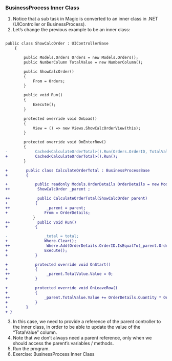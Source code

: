 ﻿### BusinessProcess Inner Class
1.	Notice that a sub task in Magic is converted to an inner class in .NET (UIController or BusinessProcess).
2.	Let’s change the previous example to be an inner class:

```diff

public class ShowCalcOrder : UIControllerBase
    {

        public Models.Orders Orders = new Models.Orders();
        public NumberColumn TotalValue = new NumberColumn();

        public ShowCalcOrder()
        {
            From = Orders;
        }

        public void Run()
        {
            Execute();
        }

        protected override void OnLoad()
        {
            View = () => new Views.ShowCalcOrderView(this);
        }

        protected override void OnEnterRow()
        {
-            Cached<CalculateOrderTotal>().Run(Orders.OrderID, TotalValue);
+            Cached<CalculateOrderTotal>().Run();
        }

+        public class CalculateOrderTotal : BusinessProcessBase
+        {

+            public readonly Models.OrderDetails OrderDetails = new Models.OrderDetails();
++            ShowCalcOrder _parent ;

++            public CalculateOrderTotal(ShowCalcOrder parent)
+            {
++                _parent = parent;
+                From = OrderDetails;
            }
++            public void Run()
+            {

-                _total = total;
+                Where.Clear();
++                Where.Add(OrderDetails.OrderID.IsEqualTo(_parent.Orders.OrderID));
+                Execute();
+            }

+            protected override void OnStart()
+            {
++                _parent.TotalValue.Value = 0;
+            }

+            protected override void OnLeaveRow()
+            {
++               _parent.TotalValue.Value += OrderDetails.Quantity * OrderDetails.UnitPrice - OrderDetails.Discount;
+            }
+        }
+ }

```
3.	In this case, we need to provide a reference of the parent controller to the inner class, in order to be able to update the value of the “TotalValue” column.
4.	Note that we don’t always need a parent reference, only when we should access the parent’s variables / methods.
5.	Run the program.
6.	Exercise: BusinessProcess Inner Class

